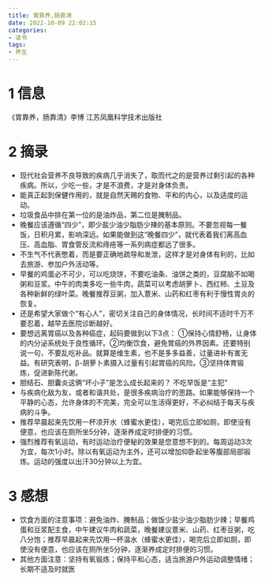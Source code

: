 ```yaml
---
title: 胃靠养,肠靠清
date: 2022-10-09 22:02:15
categories: 
- 读书
tags: 
- 养生
---
```


# 1 信息

《胃靠养，肠靠清》李博 江苏凤凰科学技术出版社

# 2 摘录

- 现代社会营养不良导致的疾病几乎消失了，取而代之的是营养过剩引起的各种疾病。所以，少吃一些，才是不浪费，才是对身体负责。
- 能真正起到保健作用的，就是自然天赐的食物、平和的内心，以及适度的运动。
- 垃圾食品中排在第一位的是油炸品，第二位是腌制品。
- 晚餐应该遵循“四少”，即少盐少油少脂肪少辣的基本原则。不要忽视每一餐饭，日积月累，影响深远。如果能做到这“晚餐四少”，就代表着我们离高血压、高血脂、胃食管反流和痔疮等一系列病症都远了很多。
- 不生气不代表憋着，而是要正确地疏导和发泄，这样才是对身体有利的，比如去旅游、参加户外活动等。
- 早餐的鸡蛋必不可少，可以吃烧饼，不要吃油条、油饼之类的，豆腐脑不如喝粥和豆浆。中午的肉类多吃一些牛肉，蔬菜可以考虑胡萝卜、西红柿、土豆及各种新鲜的绿叶菜。晚餐推荐豆粥，加入薏米、山药和红枣有利于慢性胃炎的恢复。
- 还是希望大家做个“有心人”，密切关注自己的身体情况，长时间不适时千万不要忍着，越早去医院诊断越好。
- 要想远离胃癌以及各种癌症，起码要做到以下3点：
   ①保持心情舒畅，让身体的内分泌系统处于良性循环。②均衡饮食，避免胃癌的外界因素。还要特别说一句，不要乱吃补品。就算是维生素，也不是多多益善，过量进补有害无益。有研究表明，β-胡萝卜素摄入过量有引起胃癌的风险。③坚持体育锻炼，促进新陈代谢。
- 胆结石、胆囊炎这俩“坏小子”是怎么成长起来的？
   不吃早饭是“主犯”
- 与疾病化敌为友，或者和谐共处，是很多疾病治疗的思路。如果能够保持一个平静的心态，允许身体的不完美，完全可以生活得更好，不必纠结于每天与疾病的斗争。
- 推荐早晨起来先饮用一杯凉开水（蜂蜜水更佳），喝完后立即如厕，即使没有便意，也应该在厕所坐5分钟，逐渐养成定时排便的习惯。
- 强烈推荐有氧运动，有时运动治疗便秘的效果是您意想不到的。每周运动3次为宜，每次1小时。除以有氧运动为主外，还可以增加仰卧起坐等腹部局部锻炼。运动的强度以出汗30分钟以上为宜。

# 3 感想

- 饮食方面的注意事项：避免油炸、腌制品；做饭少盐少油少脂肪少辣；早餐鸡蛋和豆浆配主食，中午建议牛肉和蔬菜，晚餐建议薏米、山药、红枣豆粥，吃八分饱；推荐早晨起来先饮用一杯温水（蜂蜜水更佳），喝完后立即如厕，即使没有便意，也应该在厕所坐5分钟，逐渐养成定时排便的习惯。
- 其他方面注意：坚持有氧锻炼；保持平和心态，适当旅游户外运动调整情绪；长期不适及时就医
